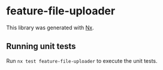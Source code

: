 # feature-file-uploader

This library was generated with [Nx](https://nx.dev).

## Running unit tests

Run `nx test feature-file-uploader` to execute the unit tests.
